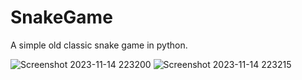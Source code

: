 # SnakeGame
A simple old classic snake game in python.

![Screenshot 2023-11-14 223200](https://github.com/sh1wam/SnakeGame/assets/85290062/01f7f244-08b2-434c-82f8-9ce9344c2f43)
![Screenshot 2023-11-14 223215](https://github.com/sh1wam/SnakeGame/assets/85290062/5d71c66f-f01d-48e4-a188-e79af3cdc84d)
